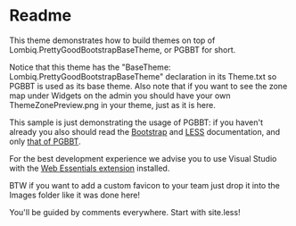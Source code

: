 # Readme



This theme demonstrates how to build themes on top of Lombiq.PrettyGoodBootstrapBaseTheme, or PGBBT for short.

Notice that this theme has the "BaseTheme: Lombiq.PrettyGoodBootstrapBaseTheme" declaration in its Theme.txt so PGBBT is used as its base theme. Also note that if you want to see the zone map under Widgets on the admin you should have your own ThemeZonePreview.png in your theme, just as it is here.

This sample is just demonstrating the usage of PGBBT: if you haven't already you also should read the [Bootstrap](http://getbootstrap.com/) and [LESS](http://www.lesscss.org/) documentation, and only [that of PGBBT](https://pgbootstrapbasetheme.codeplex.com/documentation).

For the best development experience we advise you to use Visual Studio with the [Web Essentials extension](http://vswebessentials.com/) installed.

BTW if you want to add a custom favicon to your team just drop it into the Images folder like it was done here!

You'll be guided by comments everywhere. Start with site.less!